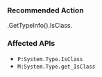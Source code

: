 ### Recommended Action
.GetTypeInfo().IsClass.

### Affected APIs
* `P:System.Type.IsClass`
* `M:System.Type.get_IsClass`
